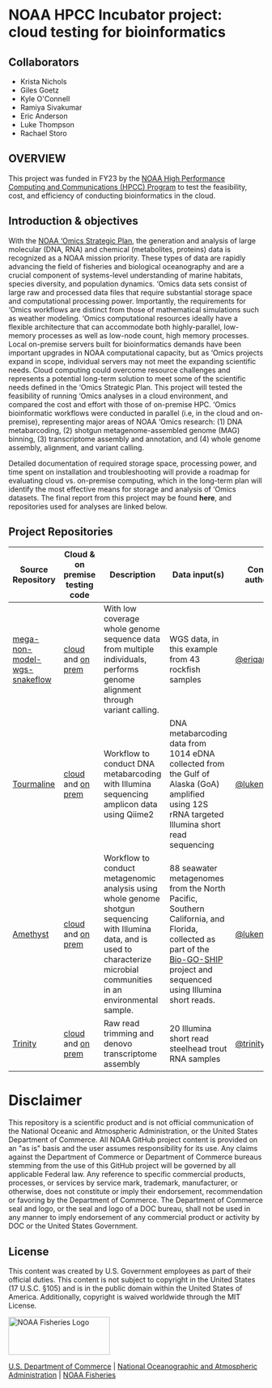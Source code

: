 # NOAA HPCC Incubator project: cloud testing for bioinformatics

## Collaborators

* Krista Nichols
* Giles Goetz
* Kyle O'Connell
* Ramiya Sivakumar
* Eric Anderson
* Luke Thompson
* Rachael Storo

## OVERVIEW
This project was funded in FY23 by the [NOAA High Performance Computing and Communications (HPCC) Program](https://www.noaa.gov/information-technology/hpcc) to test the feasibility, cost, and efficiency of conducting bioinformatics in the cloud. 

## Introduction & objectives
With the [NOAA ‘Omics Strategic Plan](https://sciencecouncil.noaa.gov/wp-content/uploads/2022/08/Omics-Strategic-Plan_Final-Signed.pdf), the generation and analysis of large molecular (DNA, RNA) and chemical (metabolites, proteins) data is recognized as a NOAA mission priority. These types of data are rapidly advancing the field of fisheries and biological oceanography and are a crucial component of systems-level understanding of marine habitats, species diversity, and population dynamics. ‘Omics data sets consist of large raw and processed data files that require substantial storage space and computational processing power. Importantly, the requirements for ‘Omics workflows are distinct from those of mathematical simulations such as weather modeling. ‘Omics computational resources ideally have a flexible architecture that can accommodate both highly-parallel, low-memory processes as well as low-node count, high memory processes. Local on-premise servers built for bioinformatics demands have been important upgrades in NOAA computational capacity, but as ‘Omics projects expand in scope, individual servers may not meet the expanding scientific needs. Cloud computing could overcome resource challenges and represents a potential long-term solution to meet some of the scientific needs defined in the ‘Omics Strategic Plan. 
This project will tested the feasibility of running ‘Omics analyses in a cloud environment, and compared the cost and effort with those of on-premise HPC. ‘Omics bioinformatic workflows were conducted in parallel (i.e, in the cloud and on-premise), representing major areas of NOAA ‘Omics research: (1) DNA metabarcoding, (2) shotgun metagenome-assembled genome (MAG) binning, (3) transcriptome assembly and annotation, and (4) whole genome assembly, alignment, and variant calling. 

Detailed documentation of required storage space, processing power, and time spent on installation and troubleshooting will provide a roadmap for evaluating cloud vs. on-premise computing, which in the long-term plan will identify the most effective means for storage and analysis of ‘Omics datasets. The final report from this project may be found **here**, and repositories used for analyses are linked below.

## Project Repositories

| Source Repository     | Cloud & on premise testing code   |  Description          | Data input(s) | Contact author(s)  | 
|---------|---------|---------|---------|---------|
| [mega-non-model-wgs-snakeflow](https://github.com/eriqande/mega-non-model-wgs-snakeflow) | [cloud](/GoogleCloud/mega-non-model-wgs-snakeflow) and [on prem](/sedna/mega-non-wgs-snakeflow) | With low coverage whole genome sequence data from multiple individuals, performs genome alignment through variant calling. | WGS data, in this example from 43 rockfish samples | [@eriqande](https://github.com/eriqande) |
| [Tourmaline](https://github.com/aomlomics/tourmaline)| [cloud](/GoogleCloud/tourmaline) and [on prem](/sedna/tourmaline) | Workflow to conduct DNA metabarcoding with Illumina sequencing amplicon data using Qiime2 | DNA metabarcoding data from 1014 eDNA collected from the Gulf of Alaska (GoA) amplified using 12S rRNA targeted Illumina short read sequencing | [@lukenoaa](https://github.com/lukenoaa) |
| [Amethyst](https://github.com/aomlomics/amethyst)| [cloud](/GoogleCloud/amethyst) and [on prem](/sedna/amethyst) | Workflow to conduct metagenomic analysis using whole genome shotgun sequencing with Illumina data, and is used to characterize microbial communities in an environmental sample. | 88 seawater metagenomes from the North Pacific, Southern California, and Florida, collected as part of the [Bio-GO-SHIP](https://biogoship.org/) project and sequenced using Illumina short reads. | [@lukenoaa](https://github.com/lukenoaa) |
| [Trinity](https://github.com/trinityrnaseq/trinityrnaseq)| [cloud](/GoogleCloud/trinity) and [on prem](/sedna/trinity) | Raw read trimming and denovo transcriptome assembly | 20 Illumina short read steelhead trout RNA samples| [@trinityrnaseq](https://github.com/trinityrnaseq)|


# Disclaimer

This repository is a scientific product and is not official communication of the National Oceanic and Atmospheric Administration, or the United States Department of Commerce. All NOAA GitHub project content is provided on an "as is" basis and the user assumes responsibility for its use. Any claims against the Department of Commerce or Department of Commerce bureaus stemming from the use of this GitHub project will be governed by all applicable Federal law. Any reference to specific commercial products, processes, or services by service mark, trademark, manufacturer, or otherwise, does not constitute or imply their endorsement, recommendation or favoring by the Department of Commerce. The Department of Commerce seal and logo, or the seal and logo of a DOC bureau, shall not be used in any manner to imply endorsement of any commercial product or activity by DOC or the United States Government.

## License
This content was created by U.S. Government employees as part of their official duties. This content is not subject to copyright in the United States (17 U.S.C. §105) and is in the public domain within the United States of America. Additionally, copyright is waived worldwide through the MIT License.

<img src="https://raw.githubusercontent.com/nmfs-fish-tools/nmfspalette/main/man/figures/noaa-fisheries-rgb-2line-horizontal-small.png" width="200" style="height: 75px !important;"   alt="NOAA Fisheries Logo">


 [U.S. Department of Commerce](https://www.commerce.gov/) | [National Oceanographic and Atmospheric Administration](https://www.noaa.gov) | [NOAA Fisheries](https://www.fisheries.noaa.gov/)


